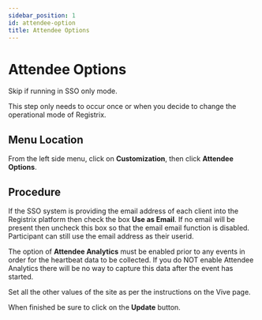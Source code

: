 ```yaml
---
sidebar_position: 1
id: attendee-option
title: Attendee Options
---
```


# Attendee Options

Skip if running in SSO only mode.

This step only needs to occur once or when you decide to change the operational mode of Registrix.



## Menu Location

From the left side menu, click on **Customization**, then click **Attendee Options**.

## Procedure

If the SSO system is providing the email address of each client into the Registrix platform then check the box **Use as Email**.  If no email will be present then uncheck this box so that the email email function is disabled.  Participant can still use the email address as their userid.

The option of **Attendee Analytics** must be enabled prior to any events in order for the heartbeat data to be collected. If you do NOT enable Attendee Analytics there will be no way to capture this data after the event has started. 

Set all the other values of the site as per the instructions on the Vive page.

When finished be sure to click on the **Update** button.
